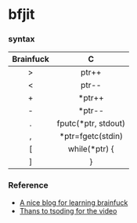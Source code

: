 # bfjit

### syntax

| Brainfuck | C         |
|:---------:|:---------:|
| >         | ptr++     |
| <         | ptr--     |
| +         | *ptr++    |
| -         | *ptr--    |
| .         | fputc(*ptr, stdout) |
| ,         | *ptr=fgetc(stdin)   |
| [         | while(*ptr) {       |
| ]         | }                   |

### Reference
- [A nice blog for learning brainfuck](https://blog.csdn.net/nameofcsdn/article/details/110231730)
- [Thans to tsoding for the video](https://www.youtube.com/watch?v=mbFY3Rwv7XM)
